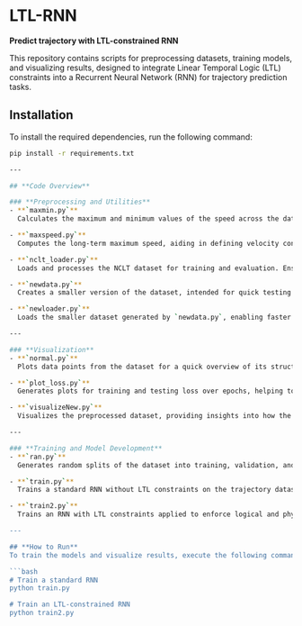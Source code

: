 # LTL-RNN  
**Predict trajectory with LTL-constrained RNN**

This repository contains scripts for preprocessing datasets, training models, and visualizing results, designed to integrate Linear Temporal Logic (LTL) constraints into a Recurrent Neural Network (RNN) for trajectory prediction tasks.


## **Installation**

To install the required dependencies, run the following command:

```bash
pip install -r requirements.txt

---

## **Code Overview**

### **Preprocessing and Utilities**
- **`maxmin.py`**  
  Calculates the maximum and minimum values of the speed across the dataset. Useful for setting normalization or constraint thresholds.

- **`maxspeed.py`**  
  Computes the long-term maximum speed, aiding in defining velocity constraints.

- **`nclt_loader.py`**  
  Loads and processes the NCLT dataset for training and evaluation. Ensures the data is prepared in a format suitable for RNN models.

- **`newdata.py`**  
  Creates a smaller version of the dataset, intended for quick testing and debugging.

- **`newloader.py`**  
  Loads the smaller dataset generated by `newdata.py`, enabling faster iterations during testing.

---

### **Visualization**
- **`normal.py`**  
  Plots data points from the dataset for a quick overview of its structure and distribution.

- **`plot_loss.py`**  
  Generates plots for training and testing loss over epochs, helping to visualize model performance and convergence.

- **`visualizeNew.py`**  
  Visualizes the preprocessed dataset, providing insights into how the data is segmented and structured.

---

### **Training and Model Development**
- **`ran.py`**  
  Generates random splits of the dataset into training, validation, and test sets. Ensures reproducibility and balanced subsets.

- **`train.py`**  
  Trains a standard RNN without LTL constraints on the trajectory dataset.

- **`train2.py`**  
  Trains an RNN with LTL constraints applied to enforce logical and physical rules on the model's outputs.

---

## **How to Run**
To train the models and visualize results, execute the following commands:

```bash
# Train a standard RNN
python train.py

# Train an LTL-constrained RNN
python train2.py
